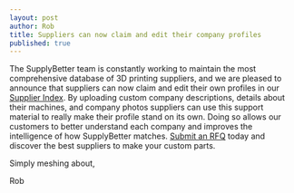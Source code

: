 ```yaml
--- 
layout: post
author: Rob
title: Suppliers can now claim and edit their company profiles
published: true
---
```


The SupplyBetter team is constantly working to maintain the most comprehensive database of 3D printing suppliers, and we are pleased to announce that suppliers can now claim and edit their own profiles in our [Supplier Index](http://www.supplybetter.com/suppliers). By uploading custom company descriptions, details about their machines, and company photos suppliers can use this support material to really make their profile stand on its own. Doing so allows our customers to better understand each company and improves the intelligence of how SupplyBetter matches. [Submit an RFQ](http://www.supplybetter.com/orders/new) today and discover the best suppliers to make your custom parts. 

Simply meshing about,

Rob
